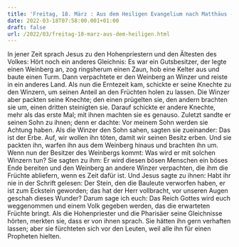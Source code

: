 ```yaml
---
title: 'Freitag, 18. März : Aus dem Heiligen Evangelium nach Matthäus - Mt 21,33-43.45-46.'
date: 2022-03-18T07:58:00.001+01:00
draft: false
url: /2022/03/freitag-18-marz-aus-dem-heiligen.html
---
```


In jener Zeit sprach Jesus zu den Hohenpriestern und den Ältesten des Volkes: Hört noch ein anderes Gleichnis: Es war ein Gutsbesitzer, der legte einen Weinberg an, zog ringsherum einen Zaun, hob eine Kelter aus und baute einen Turm. Dann verpachtete er den Weinberg an Winzer und reiste in ein anderes Land. Als nun die Erntezeit kam, schickte er seine Knechte zu den Winzern, um seinen Anteil an den Früchten holen zu lassen. Die Winzer aber packten seine Knechte; den einen prügelten sie, den andern brachten sie um, einen dritten steinigten sie. Darauf schickte er andere Knechte, mehr als das erste Mal; mit ihnen machten sie es genauso. Zuletzt sandte er seinen Sohn zu ihnen; denn er dachte: Vor meinem Sohn werden sie Achtung haben. Als die Winzer den Sohn sahen, sagten sie zueinander: Das ist der Erbe. Auf, wir wollen ihn töten, damit wir seinen Besitz erben. Und sie packten ihn, warfen ihn aus dem Weinberg hinaus und brachten ihn um. Wenn nun der Besitzer des Weinbergs kommt: Was wird er mit solchen Winzern tun? Sie sagten zu ihm: Er wird diesen bösen Menschen ein böses Ende bereiten und den Weinberg an andere Winzer verpachten, die ihm die Früchte abliefern, wenn es Zeit dafür ist. Und Jesus sagte zu ihnen: Habt ihr nie in der Schrift gelesen: Der Stein, den die Bauleute verworfen haben, er ist zum Eckstein geworden; das hat der Herr vollbracht, vor unseren Augen geschah dieses Wunder? Darum sage ich euch: Das Reich Gottes wird euch weggenommen und einem Volk gegeben werden, das die erwarteten Früchte bringt. Als die Hohenpriester und die Pharisäer seine Gleichnisse hörten, merkten sie, dass er von ihnen sprach. Sie hätten ihn gern verhaften lassen; aber sie fürchteten sich vor den Leuten, weil alle ihn für einen Propheten hielten.